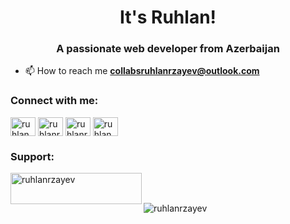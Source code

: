 <h1 align="center">It's Ruhlan!</h1>
<h3 align="center">A passionate web developer from Azerbaijan</h3>

- 📫 How to reach me **collabsruhlanrzayev@outlook.com**

<h3 align="left">Connect with me:</h3>
<p align="left">
<a href="https://twitter.com/ruhlan33" target="blank"><img align="center" src="https://raw.githubusercontent.com/rahuldkjain/github-profile-readme-generator/master/src/images/icons/Social/twitter.svg" alt="ruhlan33" height="30" width="40" /></a>
<a href="https://linkedin.com/in/ruhlanrzayev" target="blank"><img align="center" src="https://raw.githubusercontent.com/rahuldkjain/github-profile-readme-generator/master/src/images/icons/Social/linked-in-alt.svg" alt="ruhlanrzayev" height="30" width="40" /></a>
<a href="https://instagram.com/ruhlanrza" target="blank"><img align="center" src="https://raw.githubusercontent.com/rahuldkjain/github-profile-readme-generator/master/src/images/icons/Social/instagram.svg" alt="ruhlanrza" height="30" width="40" /></a>
<a href="https://codeforces.com/profile/ruhlan33" target="blank"><img align="center" src="https://raw.githubusercontent.com/rahuldkjain/github-profile-readme-generator/master/src/images/icons/Social/codeforces.svg" alt="ruhlan33" height="30" width="40" /></a>
</p>

<h3 align="left">Support:</h3>
<p><a href="https://www.buymeacoffee.com/ruhlanrzayev"> <img align="left" src="https://cdn.buymeacoffee.com/buttons/v2/default-yellow.png" height="50" width="210" alt="ruhlanrzayev" /></a></p><br><br>

<p align="left"> <img src="https://komarev.com/ghpvc/?username=ruhlanrzayev&label=Profile%20views&color=0e75b6&style=flat" alt="ruhlanrzayev" /> </p>

